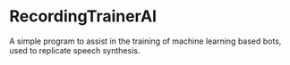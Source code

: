 # RecordingTrainerAI
A simple program to assist in the training of machine learning based bots, used to replicate speech synthesis.
